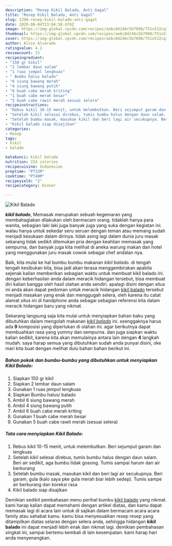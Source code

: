 ```yaml
---
description: "Resep Kikil Balado, Anti Gagal"
title: "Resep Kikil Balado, Anti Gagal"
slug: 1298-resep-kikil-balado-anti-gagal
date: 2020-08-04T23:04:58.676Z
image: https://img-global.cpcdn.com/recipes/aebc84246c5b7098/751x532cq70/kikil-balado-foto-resep-utama.jpg
thumbnail: https://img-global.cpcdn.com/recipes/aebc84246c5b7098/751x532cq70/kikil-balado-foto-resep-utama.jpg
cover: https://img-global.cpcdn.com/recipes/aebc84246c5b7098/751x532cq70/kikil-balado-foto-resep-utama.jpg
author: Alvin Alvarado
ratingvalue: 4.1
reviewcount: 15
recipeingredient:
- "150 gr kikil"
- "2 lembar daun salam"
- "1 ruas jempol lengkuas"
- " Bumbu halus balado"
- "6 siung bawang merah"
- "4 siung bawang putih"
- "6 buah cabe merah kriting"
- "1 buah cabe merah besar"
- "5 buah cabe rawit merah sesuai selera"
recipeinstructions:
- "Rebus kikil 10-15 menit, untuk melembutkan. Beri sejumput garam dan lengkuas"
- "Setelah kikil selesai direbus, tumis bumbu halus dengan daun salam. Beri air sedikit, aga bumbu tidak gosong. Tumis sampai harum dan air berkurang"
- "Setelah bumbu masak, masukan kikil dan beri lagi air secukupnya. Beri garam, gula (kalo saya pke gula merah biar lebih sedep). Tumis sampe air berkurang dan koreksi rasa"
- "Kikil balado siap disajikan"
categories:
- Resep
tags:
- kikil
- balado

katakunci: kikil balado 
nutrition: 224 calories
recipecuisine: Indonesian
preptime: "PT32M"
cooktime: "PT40M"
recipeyield: "2"
recipecategory: Dinner

---
```



![Kikil Balado](https://img-global.cpcdn.com/recipes/aebc84246c5b7098/751x532cq70/kikil-balado-foto-resep-utama.jpg)

<b><i>kikil balado</i></b>, Memasak merupakan sebuah kegemaran yang membahagiakan dilakukan oleh bermacam orang. tidaklah hanya para wanita, sebagian laki laki juga banyak juga yang suka dengan kegiatan ini. walau hanya untuk sekedar seru seruan dengan teman atau memang sudah menjadi kesukaan dalam dirinya. tidak asing lagi dalam dunia juru masak sekarang tidak sedikit ditemukan pria dengan keahlian memasak yang sempurna, dan banyak juga kita melihat di aneka warung makan dan hotel yang menggunakan juru masak cowok sebagai chef andalan nya.

Baik, kita mulai ke hal bumbu bumbu makanan <i>kikil balado</i>. di tengah tengah kesibukan kita, bisa jadi akan terasa menggembirakan apabila sejenak kalian memberikan sebagian waktu untuk membuat kikil balado ini. dengan keberhasilan anda dalam meracik hidangan tersebut, bisa membuat diri kalian bangga oleh hasil olahan anda sendiri. apalagi disini dengan situs ini anda akan dapat pedoman untuk meracik hidangan <u>kikil balado</u> tersebut menjadi masakan yang enak dan menggugah selera, oleh karena itu catat alamat situs ini di handphone anda sebagai sebagian referensi kita dalam meracik hidangan baru yang nikmat.




Sekarang langsung saja kita mulai untuk menyiapkan bahan baku yang dibutuhkan dalam mengolah makanan <u><i>kikil balado</i></u> ini. seenggaknya harus ada <b>9</b> komposisi yang diperlukan di olahan ini. agar berikutnya dapat membuahkan rasa yang yummy dan sempurna. dan juga siapkan waktu kalian sedikit, karena kita akan memulainya antara lain dengan <b>4</b> langkah mudah. saya harap semua yang dibutuhkan sudah anda punyai disini, oke mari kita buat dengan melihat dulu bahan bahan berikut ini.

<!--inarticleads1-->

##### Bahan pokok dan bumbu-bumbu yang dibutuhkan untuk menyiapkan Kikil Balado:

1. Siapkan 150 gr kikil
1. Siapkan 2 lembar daun salam
1. Gunakan 1 ruas jempol lengkuas
1. Siapkan  Bumbu halus/ balado
1. Ambil 6 siung bawang merah
1. Ambil 4 siung bawang putih
1. Ambil 6 buah cabe merah kriting
1. Gunakan 1 buah cabe merah besar
1. Gunakan 5 buah cabe rawit merah (sesuai selera)




<!--inarticleads2-->

##### Tata cara menyiapkan Kikil Balado:

1. Rebus kikil 10-15 menit, untuk melembutkan. Beri sejumput garam dan lengkuas
1. Setelah kikil selesai direbus, tumis bumbu halus dengan daun salam. Beri air sedikit, aga bumbu tidak gosong. Tumis sampai harum dan air berkurang
1. Setelah bumbu masak, masukan kikil dan beri lagi air secukupnya. Beri garam, gula (kalo saya pke gula merah biar lebih sedep). Tumis sampe air berkurang dan koreksi rasa
1. Kikil balado siap disajikan




Demikian sedikit pembahasan menu perihal bumbu <u>kikil balado</u> yang nikmat. kami harap kalian dapat memahami dengan artikel diatas, dan kamu dapat memasak lagi di acara lain untuk di sajikan dalam bermacam acara acara family atau sahabat kamu. kamu bisa menyesuaikan resep resep yang ditampilkan diatas selaras dengan selera anda, sehingga hidangan <b>kikil balado</b> ini dapat menjadi lebih enak dan nikmat lagi. demikian pembahasan singkat ini, sampai bertemu kembali di lain kesempatan. kami harap hari anda menyenangkan.
